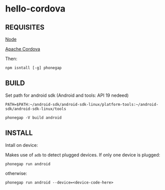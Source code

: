 # hello-cordova

## REQUISITES

[Node](https://nodejs.org/)

[Apache Cordova](http://cordova.apache.org)

Then:

```
npm isntall [-g] phonegap
```

## BUILD

Set path for android sdk (Android and tools: API 19 nedeed)

```
PATH=$PATH:~/android-sdk/android-sdk-linux/platform-tools:~/android-sdk/android-sdk-linux/tools
```
```
phonegap -V build android
```

## INSTALL

Intall on device:

Makes use of `adb` to detect plugged devices. If only one device is plugged:

```
phonegap run android
```

otherwise:

```
phonegap run android --device=<device-code-here>
```
